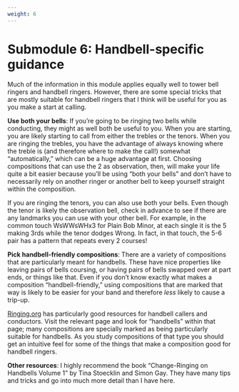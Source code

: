 ```yaml
---
weight: 6
---
```


# Submodule 6: Handbell-specific guidance

Much of the information in this module applies equally well to tower bell ringers and handbell ringers. However, there are some special tricks that are mostly suitable for handbell ringers that I think will be useful for you as you make a start at calling.

**Use both your bells**: If you’re going to be ringing two bells while conducting, they might as well both be useful to you. When you are starting, you are likely starting to call from either the trebles or the tenors. When you are ringing the trebles, you have the advantage of always knowing where the treble is (and therefore where to make the call!) somewhat “automatically,” which can be a huge advantage at first. Choosing compositions that can use the 2 as observation, then, will make your life quite a bit easier because you’ll be using “both your bells” and don’t have to necessarily rely on another ringer or another bell to keep yourself straight within the composition.

If you are ringing the tenors, you can also use both your bells. Even though the tenor is likely the observation bell, check in advance to see if there are any landmarks you can use with your other bell. For example, in the common touch WsWWsWHx3 for Plain Bob Minor, at each single it is the 5 making 3rds while the tenor dodges Wrong. In fact, in that touch, the 5-6 pair has a pattern that repeats every 2 courses! 

**Pick handbell-friendly compositions**: There are a variety of compositions that are particularly meant for handbells. These have nice properties like leaving pairs of bells coursing, or having pairs of bells swapped over at part ends, or things like that. Even if you don’t know exactly what makes a composition “handbell-friendly,” using compositions that are marked that way is likely to be easier for your band and therefore _less_ likely to cause a trip-up. 

[Ringing.org](https://ringing.org/) has particularly good resources for handbell callers and conductors. Visit the relevant page and look for “handbells” within that page; many compositions are specially marked as being particularly suitable for handbells. As you study compositions of that type you should get an intuitive feel for some of the things that make a composition good for handbell ringers.

**Other resources**: I highly recommend the book “Change-Ringing on Handbells Volume 1” by Tina Stoecklin and Simon Gay. They have many tips and tricks and go into much more detail than I have here.

